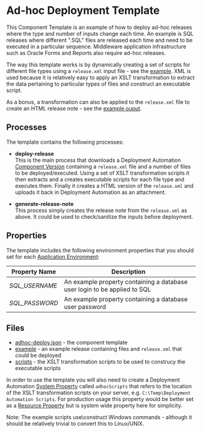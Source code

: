 # Ad-hoc Deployment Template

This Component Template is an example of how to deploy ad-hoc releases where the type and number of inputs change
each time. An example is SQL releases where different ".SQL" files are released each time and need to be executed
in a particular sequence. Middleware application infrastructure such as Oracle Forms and Reports also require ad-hoc
releases.  

The way this template works is by dynamically creating a set of scripts for different file types using a `release.xml`
input file - see the [example](example/release.xml). XML is used because it is relatively easy to apply an XSLT 
transformation to extract the data pertaining to particular types of files and construct an executable script.  

As a bonus, a transformation can also be applied to the `release.xml` file to create an HTML release note - see the
[example ouput](output/example-release.html).

Processes
---------

The template contains the following processes:

 - **deploy-release**  
   This is the main process that downloads a Deployment Automation 
   [Component Version](http://help.serena.com/doc_center/sra/ver6_3/sda_help/ConcCompVer.html#concept651) 
   containing a `release.xml`
   file and a number of files to be deployed/executed. Using a set of XSLT transformation scripts it then extracts
   and a creates executable scripts for each file type and executes them. Finally it creates a HTML version of the
   `release.xml` and uploads it back in Deployment Automation as an attachment.  

 - **generate-release-note**  
   This process simply creates the release note from the `release.xml` as above. It could be used to check/sanitize
   the inputs before deployment.    

Properties
----------

The template includes the following environment properties that you should set for each [Application
Environment](http://help.serena.com/doc_center/sra/ver6_3/sda_help/sra_ui_appenvs.html#srauienv):

Property Name                             | Description
------------------------------------------|----------------------------------------------------------------------
*SQL_USERNAME*                            | An example property containing a database user login to be applied to SQL
*SQL_PASSWORD*                            | An example property containing a database user password

Files
-----

 - [adhoc-deploy.json](adhoc-deploy.json)  - the component template
 - [example](example) - an example release containing files and `release.xml` that could be deployed
 - [scripts](scripts) - the XSLT transformation scripts to be used to construcy the executable scripts

In order to use the template you will also need to create a Deployment Automation 
[System Property](http://help.serena.com/doc_center/sra/ver6_3/sda_help/sra_adm_sys_properties.html)
called `adhocScripts` that refers to the location of the XSLT transformation scripts on your server,
e.g. `C:\Temp\Deployment Automation Scripts`.  For production usage this property would be better set as a [Resource
Property](http://help.serena.com/doc_center/sra/ver6_3/sda_help/sra_resource_props.html#sraresourceprops)
 but is system wide property here for simplicity.  
 
Note: The example scripts use\construct Windows commands - although it should be relatively trivial to convert this to 
Linux/UNIX.
